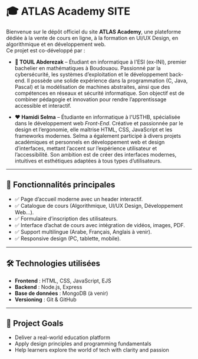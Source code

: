 # 🎓 ATLAS Academy SITE

Bienvenue sur le dépôt officiel du site **ATLAS Academy**, une plateforme dédiée à la vente de cours en ligne, à la formation en UI/UX Design, en algorithmique et en développement web.  
Ce projet est co-développé par :

- **🧠 TOUIL Abderezak** – Étudiant en informatique à l'ESI (ex-INI), premier bachelier en mathématiques à Boudouaou. Passionné par la cybersécurité, les systèmes d’exploitation et le développement back-end. Il possède une solide expérience dans la programmation (C, Java, Pascal) et la modélisation de machines abstraites, ainsi que des compétences en réseaux et sécurité informatique. Son objectif est de combiner pédagogie et innovation pour rendre l’apprentissage accessible et interactif.

- **❤️ Hamidi Selma** – Étudiante en informatique à l'USTHB, spécialisée dans le développement web *Front-End*. Créative et passionnée par le design et l’ergonomie, elle maîtrise HTML, CSS, JavaScript et les frameworks modernes. Selma a également participé à divers projets académiques et personnels en développement web et design d’interfaces, mettant l’accent sur l’expérience utilisateur et l’accessibilité. Son ambition est de créer des interfaces modernes, intuitives et esthétiques adaptées à tous types d’utilisateurs.

---

## 🚀 Fonctionnalités principales

- ✅ Page d’accueil moderne avec un header interactif.
- ✅ Catalogue de cours (Algorithmique, UI/UX Design, Développement Web...).
- ✅ Formulaire d’inscription des utilisateurs.
- ✅ Interface d’achat de cours avec intégration de vidéos, images, PDF.
- ✅ Support multilingue (Arabe, Français, Anglais à venir).
- ✅ Responsive design (PC, tablette, mobile).

---

## 🛠️ Technologies utilisées

- **Frontend** : HTML, CSS, JavaScript, EJS
- **Backend** : Node.js, Express
- **Base de données** : MongoDB (à venir)
- **Versioning** : Git & GitHub

---

## 🧭 Project Goals

- Deliver a real-world education platform  
- Apply design principles and programming fundamentals  
- Help learners explore the world of tech with clarity and passion  

